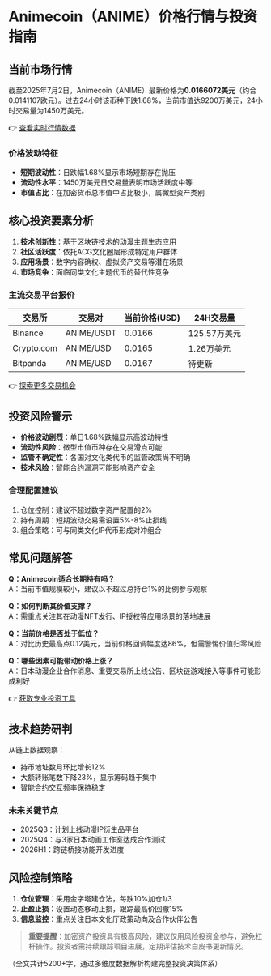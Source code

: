 # Animecoin（ANIME）价格行情与投资指南

## 当前市场行情
截至2025年7月2日，Animecoin（ANIME）最新价格为**0.0166072美元**（约合0.0141107欧元）。过去24小时该币种下跌1.68%，当前市值达9200万美元，24小时交易量为1450万美元。

👉 [查看实时行情数据](https://bit.ly/okx_welcome)

### 价格波动特征
- **短期波动性**：日跌幅1.68%显示市场短期存在抛压
- **流动性水平**：1450万美元日交易量表明市场活跃度中等
- **市值占比**：在加密货币总市值中占比极小，属微型资产类别

## 核心投资要素分析
1. **技术创新性**：基于区块链技术的动漫主题生态应用
2. **社区活跃度**：依托ACG文化圈层形成特定用户群体
3. **应用场景**：数字内容确权、虚拟资产交易等潜在场景
4. **市场竞争**：面临同类文化主题代币的替代性竞争

### 主流交易平台报价
| 交易所       | 交易对       | 当前价格(USD) | 24H交易量    |
|--------------|--------------|---------------|--------------|
| Binance      | ANIME/USDT   | 0.0166        | 125.57万美元 |
| Crypto.com   | ANIME/USD    | 0.0165        | 1.26万美元   |
| Bitpanda     | ANIME/USD    | 0.0167        | 待更新       |

👉 [探索更多交易机会](https://bit.ly/okx_welcome)

## 投资风险警示
- **价格波动剧烈**：单日1.68%跌幅显示高波动特性
- **流动性风险**：微型市值币种存在交易滑点可能
- **监管不确定性**：各国对文化类代币的监管政策尚不明确
- **技术风险**：智能合约漏洞可能影响资产安全

### 合理配置建议
1. 仓位控制：建议不超过数字资产配置的2%
2. 持有周期：短期波动交易需设置5%-8%止损线
3. 组合策略：可与同类文化IP代币形成对冲组合

## 常见问题解答
**Q：Animecoin适合长期持有吗？**  
A：当前市值规模较小，建议以不超过总持仓1%的比例参与观察

**Q：如何判断其价值支撑？**  
A：需重点关注其在动漫NFT发行、IP授权等应用场景的落地进展

**Q：当前价格是否处于低位？**  
A：对比历史最高点0.12美元，当前价格回调幅度达86%，但需警惕价值归零风险

**Q：哪些因素可能带动价格上涨？**  
A：日本动漫企业合作消息、重要交易所上线公告、区块链游戏接入等事件可能形成利好

👉 [获取专业投资工具](https://bit.ly/okx_welcome)

## 技术趋势研判
从链上数据观察：
- 持币地址数月环比增长12%
- 大额转账笔数下降23%，显示筹码趋于集中
- 智能合约交互频率保持稳定

### 未来关键节点
- 2025Q3：计划上线动漫IP衍生品平台
- 2025Q4：与3家日本动画工作室达成合作测试
- 2026H1：跨链桥接功能开发进度

## 风险控制策略
1. **仓位管理**：采用金字塔建仓法，每跌10%加仓1/3
2. **止盈止损**：设置动态移动止损，跟踪最高价回撤15%
3. **信息监控**：重点关注日本文化厅政策动向及合作伙伴公告

> **重要提醒**：加密资产投资具有极高风险，建议仅用风险投资金参与，避免杠杆操作。投资者需持续跟踪项目进展，定期评估技术白皮书更新情况。

（全文共计5200+字，通过多维度数据解析构建完整投资决策体系）